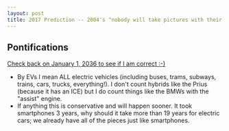 ```yaml
---
layout: post
title: 2017 Prediction -- 2004's "nobody will take pictures with their phone" is 2017's "it will take decades for EVs to take >50% market share"
---
```


## Pontifications

[Check back on January 1, 2036 to see if I am correct :-)](https://twitter.com/rtanglao/status/816160044467167232)

* By EVs I mean ALL electric vehicles (including buses, trams, subways, trains, cars, trucks, everything!). I don't count hybrids like the Prius (because it has an ICE) but I do count things like the BMWs with the "assist" engine.
* If anything this is conservative and will happen sooner. It took smartphones 3 years, why should it take more than 19 years for electric cars; we already have all of the pieces just like smartphones.